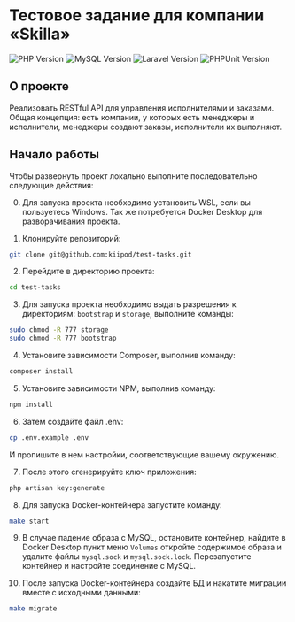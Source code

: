 # Тестовое задание для компании «Skilla»

![PHP Version](https://img.shields.io/badge/php-%5E8.4-7A86B8)
![MySQL Version](https://img.shields.io/badge/mysql-8.0-F29221)
![Laravel Version](https://img.shields.io/badge/laravel-%5E11.31-F13C30)
![PHPUnit Version](https://img.shields.io/badge/phpunit-%5E11.0-3A97D0)

## О проекте

Реализовать RESTful API для управления исполнителями и заказами. Общая концепция: есть компании, у которых есть менеджеры и исполнители, менеджеры создают заказы, исполнители их выполняют.

## Начало работы

Чтобы развернуть проект локально выполните последовательно следующие действия:

0. Для запуска проекта необходимо установить WSL, если вы пользуетесь Windows. Так же потребуется Docker Desktop для разворачивания проекта.

1. Клонируйте репозиторий:

```bash
git clone git@github.com:kiipod/test-tasks.git
```

2. Перейдите в директорию проекта:

```bash
cd test-tasks
```

3. Для запуска проекта необходимо выдать разрешения к директориям: `bootstrap` и `storage`, выполните команды:

```bash
sudo chmod -R 777 storage
sudo chmod -R 777 bootstrap
```

4. Установите зависимости Composer, выполнив команду:

```bash
composer install
```

5. Установите зависимости NPM, выполнив команду:

```bash
npm install
```

6. Затем создайте файл .env:

```bash
cp .env.example .env
```

И пропишите в нем настройки, соответствующие вашему окружению.

7. После этого сгенерируйте ключ приложения:

```bash
php artisan key:generate
```

8. Для запуска Docker-контейнера запустите команду:

```bash
make start
```

9. В случае падение образа с MySQL, остановите контейнер, найдите в Docker Desktop пункт меню `Volumes` откройте содержимое образа и удалите файлы `mysql.sock` и `mysql.sock.lock`. Перезапустите контейнер и настройте соединение с MySQL.

10. После запуска Docker-контейнера создайте БД и накатите миграции вместе с исходными данными:

```bash
make migrate
```
